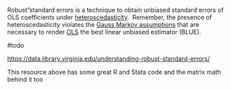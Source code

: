 ---
---

Robust”standard errors is a technique to obtain unbiased standard errors of OLS coefficients under [heteroscedasticity](https://economictheoryblog.com/2016/02/06/clrm-assumption-4/).  Remember, the presence of heteroscedasticity violates the [Gauss Markov assumptions](https://economictheoryblog.com/2015/02/26/markov_theorem/) that are necessary to render [OLS](https://economictheoryblog.com/ordinary-least-squares-ols/) the best linear unbiased estimator (BLUE).

\#todo 

https://data.library.virginia.edu/understanding-robust-standard-errors/

This resource above has some great R and Stata code and the matrix math behind it too
